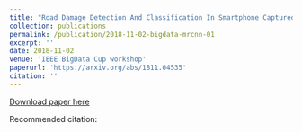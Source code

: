 ```yaml
---
title: "Road Damage Detection And Classification In Smartphone Captured Images Using Mask R-CNN"
collection: publications
permalink: /publication/2018-11-02-bigdata-mrcnn-01
excerpt: ''
date: 2018-11-02
venue: 'IEEE BigData Cup workshop'
paperurl: 'https://arxiv.org/abs/1811.04535'
citation: ''
---
```


[Download paper here](https://arxiv.org/abs/1811.04535)

Recommended citation: 